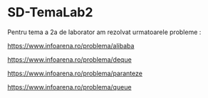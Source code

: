 # SD-TemaLab2

Pentru tema a 2a de laborator am rezolvat urmatoarele probleme :

https://www.infoarena.ro/problema/alibaba

https://www.infoarena.ro/problema/deque

https://www.infoarena.ro/problema/paranteze

https://www.infoarena.ro/problema/queue
